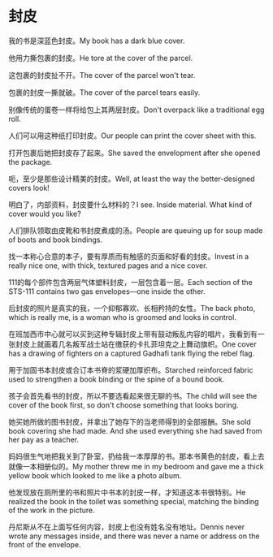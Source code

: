 # 封皮

<p><span class="chinese">我的书是深蓝色封皮。</span><span class="english">My book has a dark blue cover.</span></p>

<p><span class="chinese">他用力撕包裹的封皮。</span><span class="english">He tore at the cover of the parcel.</span></p>

<p><span class="chinese">这包裹的封皮扯不开。</span><span class="english">The cover of the parcel won't tear.</span></p>

<p><span class="chinese">包裹的封皮一撕就破。</span><span class="english">The cover of the parcel tears easily.</span></p>

<p><span class="chinese">别像传统的蛋卷一样将给包上其两层封皮。</span><span class="english">Don't overpack like a traditional egg roll.</span></p>

<p><span class="chinese">人们可以用这种纸打印封皮。</span><span class="english">Our people can print the cover sheet with this.</span></p>

<p><span class="chinese">打开包裹后她把封皮存了起来。</span><span class="english">She saved the envelopment after she opened the package.</span></p>

<p><span class="chinese">呃，至少是那些设计精美的封皮。</span><span class="english">Well, at least the way the better-designed covers look!</span></p>

<p><span class="chinese">明白了，内部资料，封皮要什么材料的？</span><span class="english">I see. Inside material. What kind of cover would you like?</span></p>

<p><span class="chinese">人们排队领取由皮靴和书封皮煮成的汤。</span><span class="english">People are queuing up for soup made of boots and book bindings.</span></p>

<p><span class="chinese">找一本称心合意的本子，要有厚质而有触感的页面和好看的封皮。</span><span class="english">Invest in a really nice one, with thick, textured pages and a nice cover.</span></p>

<p><span class="chinese">111的每个部件包含两层气体塑料封皮，一层包含着一层。</span><span class="english">Each section of the STS-111 contains two gas envelopes—one inside the other.</span></p>

<p><span class="chinese">后封皮的照片是真实的我，一个抑郁寡欢、长相矜持的女性。</span><span class="english">The back photo, which is really me, is a woman who is groomed and looks in control.</span></p>

<p><span class="chinese">在班加西市中心就可以买到这种专辑封皮上带有鼓动叛乱内容的唱片，我看到有一张封皮上就画着几名叛军战士站在缴获的卡扎菲坦克之上舞动旗帜。</span><span class="english">One cover has a drawing of fighters on a captured Gadhafi tank flying the rebel flag.</span></p>

<p><span class="chinese">用于加固书本封皮或合订本书脊的浆硬加厚织布。</span><span class="english">Starched reinforced fabric used to strengthen a book binding or the spine of a bound book.</span></p>

<p><span class="chinese">孩子会首先看书的封皮，所以不要选看起来很无聊的书。</span><span class="english">The child will see the cover of the book first, so don't choose something that looks boring.</span></p>

<p><span class="chinese">她买她所做的图书封皮，并拿出了她存下的当老师得到的全部报酬。</span><span class="english">She sold book covering she had made. And she used everything she had saved from her pay as a teacher.</span></p>

<p><span class="chinese">妈妈很生气地把我关到了卧室，扔给我一本厚厚的书。那本书黄色的封皮，看上去就像一本相册似的。</span><span class="english">My mother threw me in my bedroom and gave me a thick yellow book which looked to me like a photo album.</span></p>

<p><span class="chinese">他发现放在厕所里的书和照片中书本的封皮一样，才知道这本书很特别。</span><span class="english">He realized the book in the toilet was something special, matching the binding of the work in the picture.</span></p>

<p><span class="chinese">丹尼斯从不在上面写任何内容，封皮上也没有姓名没有地址。</span><span class="english">Dennis never wrote any messages inside, and there was never a name or address on the front of the envelope.</span></p>

